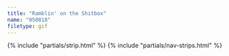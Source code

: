 ```yaml
---
title: "Ramblin' on the Shitbox"
name: "050818"
filetype: gif
---
```


{% include "partials/strip.html" %}
{% include "partials/nav-strips.html" %}